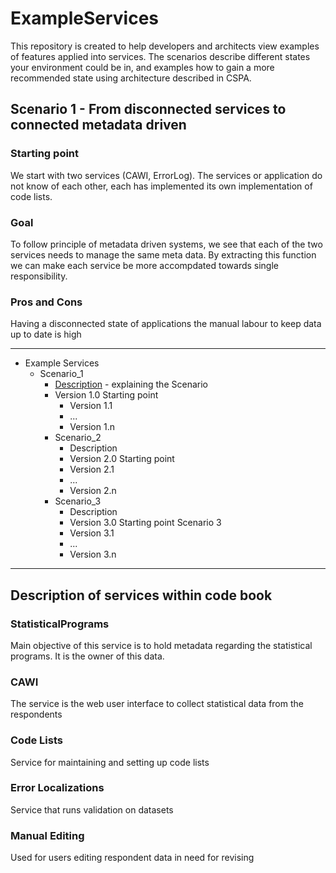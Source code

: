# ExampleServices

This repository is created to help developers and architects view examples of features applied into services. The scenarios describe different states your environment could be in, and examples how to gain a more recommended state using architecture described in CSPA.

## Scenario 1 - From disconnected services to connected metadata driven

### Starting point

We start with two services (CAWI, ErrorLog). The services or application do not know of each other, each has implemented its own implementation of code lists.

### Goal

To follow principle of metadata driven systems, we see that each of the two services needs to manage the same meta data. By extracting this function we can make each service be more accompdated towards single responsibility.

### Pros and Cons

Having a disconnected state of applications the manual labour to keep data up to date is high

----
- Example Services
  - Scenario_1
    - [Description](./scenario_1/description.md) - explaining the Scenario
     - Version 1.0 Starting point
        - Version 1.1 
        - ...
        - Version 1.n
    - Scenario_2
        - Description
        - Version 2.0 Starting point
        - Version 2.1
        - ...
        - Version 2.n
    - Scenario_3
        - Description
        - Version 3.0 Starting point Scenario 3
        - Version 3.1 
        - ...
        - Version 3.n
----

## Description of services within code book

### StatisticalPrograms

Main objective of this service is to hold metadata regarding the statistical programs. It is the owner of this data.

### CAWI

The service is the web user interface to collect statistical data from the respondents

### Code Lists

Service for maintaining and setting up code lists

### Error Localizations

Service that runs validation on datasets

### Manual Editing

Used for users editing respondent data in need for revising